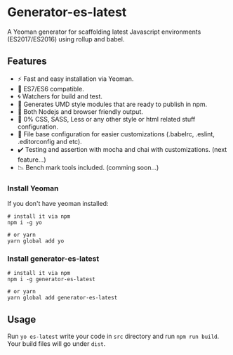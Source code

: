 # Generator-es-latest
A Yeoman generator for scaffolding latest Javascript environments (ES2017/ES2016) using rollup and babel.

## Features
  * :zap: Fast and easy installation via Yeoman.
  * :pizza: ES7/ES6 compatible.
  * :cyclone: Watchers for build and test.
  * :star2: Generates UMD style modules that are ready to publish in npm.
  * :crossed_flags: Both Nodejs and browser friendly output.
  * :baby_chick: 0% CSS, SASS, Less or any other style or html related stuff configuration.
  * :electric_plug: File base configuration for easier customizations (.babelrc, .eslint, .editorconfig and etc).
  * :heavy_check_mark: Testing and assertion with mocha and chai with customizations. (next feature...)
  * :chart_with_downwards_trend: Bench mark tools included. (comming soon...)

### Install Yeoman
If you don't have yeoman installed:

```
# install it via npm
npm i -g yo

# or yarn
yarn global add yo
```
### Install generator-es-latest
```
# install it via npm
npm i -g generator-es-latest

# or yarn
yarn global add generator-es-latest
```

## Usage
Run `yo es-latest`
write your code in `src` directory and run `npm run build`. Your build files will go under `dist`.
